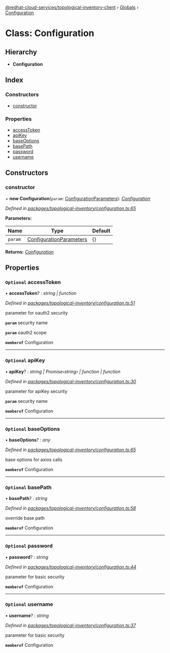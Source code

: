 [@redhat-cloud-services/topological-inventory-client](../README.md) › [Globals](../globals.md) › [Configuration](configuration.md)

# Class: Configuration

## Hierarchy

* **Configuration**

## Index

### Constructors

* [constructor](configuration.md#constructor)

### Properties

* [accessToken](configuration.md#optional-accesstoken)
* [apiKey](configuration.md#optional-apikey)
* [baseOptions](configuration.md#optional-baseoptions)
* [basePath](configuration.md#optional-basepath)
* [password](configuration.md#optional-password)
* [username](configuration.md#optional-username)

## Constructors

###  constructor

\+ **new Configuration**(`param`: [ConfigurationParameters](../interfaces/configurationparameters.md)): *[Configuration](configuration.md)*

*Defined in [packages/topological-inventory/configuration.ts:65](https://github.com/RedHatInsights/javascript-clients/blob/master/packages/topological-inventory/configuration.ts#L65)*

**Parameters:**

Name | Type | Default |
------ | ------ | ------ |
`param` | [ConfigurationParameters](../interfaces/configurationparameters.md) | {} |

**Returns:** *[Configuration](configuration.md)*

## Properties

### `Optional` accessToken

• **accessToken**? : *string | function*

*Defined in [packages/topological-inventory/configuration.ts:51](https://github.com/RedHatInsights/javascript-clients/blob/master/packages/topological-inventory/configuration.ts#L51)*

parameter for oauth2 security

**`param`** security name

**`param`** oauth2 scope

**`memberof`** Configuration

___

### `Optional` apiKey

• **apiKey**? : *string | Promise‹string› | function | function*

*Defined in [packages/topological-inventory/configuration.ts:30](https://github.com/RedHatInsights/javascript-clients/blob/master/packages/topological-inventory/configuration.ts#L30)*

parameter for apiKey security

**`param`** security name

**`memberof`** Configuration

___

### `Optional` baseOptions

• **baseOptions**? : *any*

*Defined in [packages/topological-inventory/configuration.ts:65](https://github.com/RedHatInsights/javascript-clients/blob/master/packages/topological-inventory/configuration.ts#L65)*

base options for axios calls

**`memberof`** Configuration

___

### `Optional` basePath

• **basePath**? : *string*

*Defined in [packages/topological-inventory/configuration.ts:58](https://github.com/RedHatInsights/javascript-clients/blob/master/packages/topological-inventory/configuration.ts#L58)*

override base path

**`memberof`** Configuration

___

### `Optional` password

• **password**? : *string*

*Defined in [packages/topological-inventory/configuration.ts:44](https://github.com/RedHatInsights/javascript-clients/blob/master/packages/topological-inventory/configuration.ts#L44)*

parameter for basic security

**`memberof`** Configuration

___

### `Optional` username

• **username**? : *string*

*Defined in [packages/topological-inventory/configuration.ts:37](https://github.com/RedHatInsights/javascript-clients/blob/master/packages/topological-inventory/configuration.ts#L37)*

parameter for basic security

**`memberof`** Configuration
